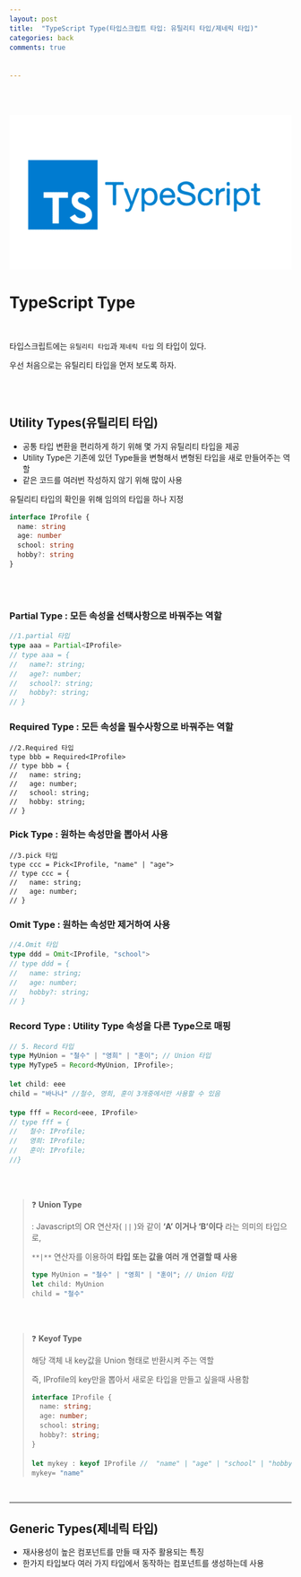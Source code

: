 ```yaml
---
layout: post
title:  "TypeScript Type(타입스크립트 타입: 유틸리티 타입/제네릭 타입)"
categories: back
comments: true


---
```


<br>

<Br>

![typescript](/assets/img/devcate/ts.png)

# TypeScript Type

<br>

타입스크립트에는 `유틸리티 타입`과 `제네릭 타입` 의 타입이 있다.

우선 처음으로는 유틸리티 타입을 먼저 보도록 하자.

<br>

<br>

## Utility Types(유틸리티 타입)



* 공통 타입 변환을 편리하게 하기 위해 몇 가지 유틸리티 타입을 제공
* Utility Type은 기존에 있던 Type들을 변형해서 변형된 타입을 새로 만들어주는 역할
* 같은 코드를 여러번 작성하지 않기 위해 많이 사용

유틸리티 타입의 확인을 위해 임의의 타입을 하나 지정

~~~ts
interface IProfile {
  name: string
  age: number
  school: string
  hobby?: string
}
~~~

<Br>

<br>

### Partial Type : 모든 속성을 선택사항으로 바꿔주는 역할

~~~ts
//1.partial 타입
type aaa = Partial<IProfile>
// type aaa = {
//   name?: string;
//   age?: number;
//   school?: string;
//   hobby?: string;
// }
~~~



### Required Type : 모든 속성을 필수사항으로 바꿔주는 역할

~~~
//2.Required 타입
type bbb = Required<IProfile>
// type bbb = {
//   name: string;
//   age: number;
//   school: string;
//   hobby: string;
// }
~~~



### Pick Type :  원하는 속성만을 뽑아서 사용

~~~
//3.pick 타입
type ccc = Pick<IProfile, "name" | "age">
// type ccc = {
//   name: string;
//   age: number;
// }
~~~



### Omit Type : 원하는 속성만 제거하여 사용

~~~ts
//4.Omit 타입
type ddd = Omit<IProfile, "school">
// type ddd = {
//   name: string;
//   age: number;
//   hobby?: string;
// }
~~~



### Record Type : Utility Type 속성을 다른 Type으로 매핑

~~~ts
// 5. Record 타입
type MyUnion = "철수" | "영희" | "훈이"; // Union 타입
type MyType5 = Record<MyUnion, IProfile>;

let child: eee
child = "바나나" //철수, 영희, 훈이 3개중에서만 사용할 수 있음

type fff = Record<eee, IProfile>
// type fff = {
//   철수: IProfile;
//   영희: IProfile;
//   훈이: IProfile;
//}
~~~

<Br>

<br>

> ❓ **Union Type**
>
> : Javascript의 OR 연산자( `||` )와 같이 **‘A’ 이거나 ‘B’이다** 라는 의미의 타입으로,
>
> `**|**` 연산자를 이용하여 **타입 또는 값을 여러 개 연결할 때 사용**
>
> ~~~ts
> type MyUnion = "철수" | "영희" | "훈이"; // Union 타입
> let child: MyUnion
> child = "철수"
> ~~~

<Br>

<br>

> ❓ **Keyof Type**
>
>  해당 객체 내 key값을 Union 형태로 반환시켜 주는 역할
>
> 즉, IProfile의 key만을 뽑아서 새로운 타입을 만들고 싶을때 사용함
>
> ~~~ts
> interface IProfile {
>   name: string;
>   age: number;
>   school: string;
>   hobby?: string;
> }
> 
> let mykey : keyof IProfile //  "name" | "age" | "school" | "hobby" 와 같음
> mykey= "name"
> ~~~

<Br>

---

## Generic Types(제네릭 타입)

* 재사용성이 높은 컴포넌트를 만들 때 자주 활용되는 특징
* 한가지 타입보다 여러 가지 타입에서 동작하는 컴포넌트를 생성하는데 사용

<br>

<Br>

<br>

<Br>

<br>

<Br>



